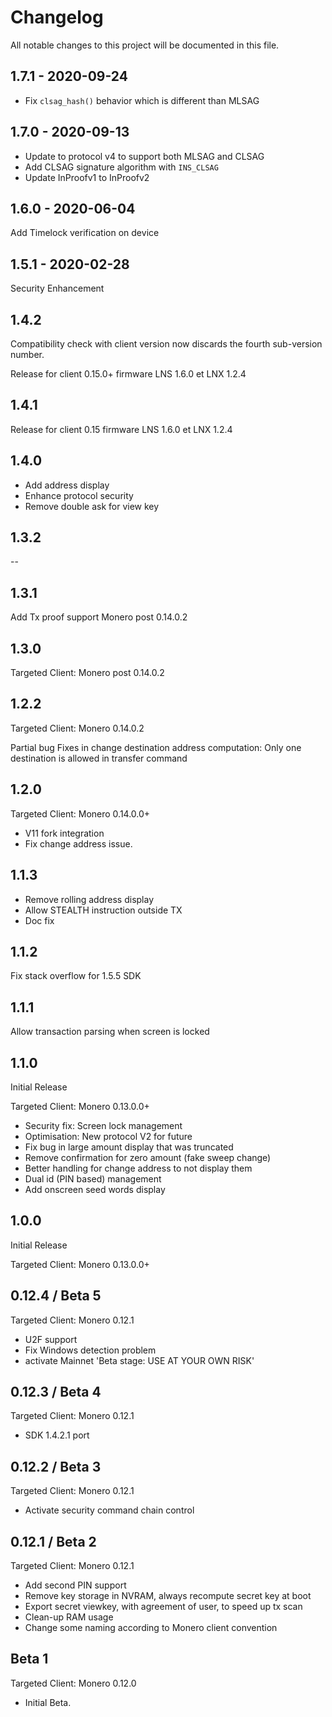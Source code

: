 # Changelog

All notable changes to this project will be documented in this file.

## 1.7.1 - 2020-09-24

- Fix `clsag_hash()` behavior which is different than MLSAG

## 1.7.0 - 2020-09-13

- Update to protocol v4 to support both MLSAG and CLSAG
- Add CLSAG signature algorithm with `INS_CLSAG`
- Update InProofv1 to InProofv2

## 1.6.0 - 2020-06-04

 Add Timelock verification on device

## 1.5.1 - 2020-02-28

 Security Enhancement

## 1.4.2

 Compatibility check with client version now discards the fourth sub-version number.

 Release for client 0.15.0+
 firmware LNS 1.6.0 et LNX 1.2.4

## 1.4.1

 Release for client 0.15
 firmware LNS 1.6.0 et LNX 1.2.4

## 1.4.0

- Add address display
- Enhance protocol security
- Remove double ask for view key

## 1.3.2

--

## 1.3.1

Add Tx proof support Monero post 0.14.0.2

## 1.3.0

Targeted Client: Monero post 0.14.0.2

## 1.2.2

Targeted Client: Monero 0.14.0.2

Partial bug Fixes in change destination address computation: Only one destination
is allowed in transfer command

## 1.2.0

Targeted Client: Monero 0.14.0.0+

- V11 fork integration
- Fix change address issue.

## 1.1.3

- Remove rolling address display
- Allow STEALTH instruction outside TX
- Doc fix

## 1.1.2

Fix stack overflow for 1.5.5 SDK

## 1.1.1

Allow transaction parsing when screen is locked

## 1.1.0

Initial Release

Targeted Client: Monero 0.13.0.0+

- Security fix: Screen lock management
- Optimisation: New protocol V2 for future
- Fix bug in large amount display that was truncated
- Remove confirmation for zero amount (fake sweep change)
- Better handling for change address to not display them
- Dual id (PIN based) management
- Add onscreen seed words display


## 1.0.0

Initial Release

Targeted Client: Monero 0.13.0.0+


## 0.12.4 / Beta 5

Targeted Client: Monero 0.12.1

- U2F support
- Fix Windows detection problem
- activate Mainnet 'Beta stage: USE AT YOUR OWN RISK'

## 0.12.3 / Beta 4

Targeted Client: Monero 0.12.1

- SDK 1.4.2.1 port

## 0.12.2 / Beta 3

Targeted Client: Monero 0.12.1

- Activate security command chain control


## 0.12.1 / Beta 2

Targeted Client: Monero 0.12.1

- Add second PIN support
- Remove key storage  in NVRAM, always recompute secret key at boot
- Export secret viewkey, with agreement of user, to speed up tx scan
- Clean-up RAM usage
- Change some naming according to Monero client convention

## Beta 1

Targeted Client: Monero 0.12.0

- Initial Beta.

